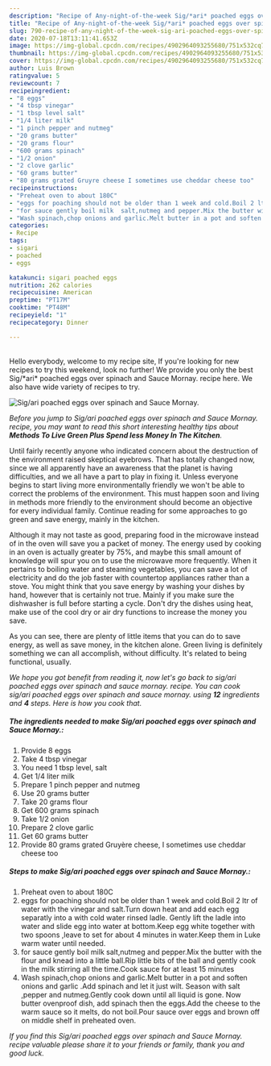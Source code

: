 ```yaml
---
description: "Recipe of Any-night-of-the-week Sig/*ari* poached eggs over spinach and Sauce Mornay."
title: "Recipe of Any-night-of-the-week Sig/*ari* poached eggs over spinach and Sauce Mornay."
slug: 790-recipe-of-any-night-of-the-week-sig-ari-poached-eggs-over-spinach-and-sauce-mornay
date: 2020-07-18T13:11:41.653Z
image: https://img-global.cpcdn.com/recipes/4902964093255680/751x532cq70/sigari-poached-eggs-over-spinach-and-sauce-mornay-recipe-main-photo.jpg
thumbnail: https://img-global.cpcdn.com/recipes/4902964093255680/751x532cq70/sigari-poached-eggs-over-spinach-and-sauce-mornay-recipe-main-photo.jpg
cover: https://img-global.cpcdn.com/recipes/4902964093255680/751x532cq70/sigari-poached-eggs-over-spinach-and-sauce-mornay-recipe-main-photo.jpg
author: Luis Brown
ratingvalue: 5
reviewcount: 7
recipeingredient:
- "8 eggs"
- "4 tbsp vinegar"
- "1 tbsp level salt"
- "1/4 liter milk"
- "1 pinch pepper and nutmeg"
- "20 grams butter"
- "20 grams flour"
- "600 grams spinach"
- "1/2 onion"
- "2 clove garlic"
- "60 grams butter"
- "80 grams grated Gruyre cheese I sometimes use cheddar cheese too"
recipeinstructions:
- "Preheat oven to about 180C"
- "eggs for poaching should not be older than 1 week and cold.Boil 2 ltr of water with the vinegar and salt.Turn down heat and add each egg separatly into a with cold water rinsed ladle. Gently lift the ladle into water and slide egg into water at bottom.Keep egg white together with two spoons ,leave to set for about 4 minutes in water.Keep them in Luke warm water until needed."
- "for sauce gently boil milk  salt,nutmeg and pepper.Mix the butter with the flour and knead into a little ball.Rip little bits of the ball and gently cook in the milk stirring all the time.Cook sauce for at least 15 minutes"
- "Wash spinach,chop onions and garlic.Melt butter in a pot and soften onions and garlic .Add spinach and let it just wilt. Season with salt ,pepper and nutmeg.Gently cook down until all liquid is gone. Now butter ovenproof dish, add spinach then the eggs.Add the cheese to the warm sauce so it melts, do not boil.Pour sauce over eggs and brown off on middle shelf in preheated oven."
categories:
- Recipe
tags:
- sigari
- poached
- eggs

katakunci: sigari poached eggs 
nutrition: 262 calories
recipecuisine: American
preptime: "PT17M"
cooktime: "PT48M"
recipeyield: "1"
recipecategory: Dinner

---
```

<br>
Hello everybody, welcome to my recipe site, If you're looking for new recipes to try this weekend, look no further! We provide you only the best Sig/*ari* poached eggs over spinach and Sauce Mornay. recipe here. We also have wide variety of recipes to try.
<br>


![Sig/*ari* poached eggs over spinach and Sauce Mornay.](https://img-global.cpcdn.com/recipes/4902964093255680/751x532cq70/sigari-poached-eggs-over-spinach-and-sauce-mornay-recipe-main-photo.jpg)

<i>Before you jump to Sig/*ari* poached eggs over spinach and Sauce Mornay. recipe, you may want to read this short interesting healthy tips about 
<strong>Methods To Live Green Plus Spend less Money In The Kitchen</strong>.</i>
</br>

Until fairly recently anyone who indicated concern about the destruction of the environment raised skeptical eyebrows. That has totally changed now, since we all apparently have an awareness that the planet is having difficulties, and we all have a part to play in fixing it. Unless everyone begins to start living more environmentally friendly we won't be able to correct the problems of the environment. This must happen soon and living in methods more friendly to the environment should become an objective for every individual family. Continue reading for some approaches to go green and save energy, mainly in the kitchen.

Although it may not taste as good, preparing food in the microwave instead of in the oven will save you a packet of money. The energy used by cooking in an oven is actually greater by 75%, and maybe this small amount of knowledge will spur you on to use the microwave more frequently. When it pertains to boiling water and steaming vegetables, you can save a lot of electricity and do the job faster with countertop appliances rather than a stove. You might think that you save energy by washing your dishes by hand, however that is certainly not true. Mainly if you make sure the dishwasher is full before starting a cycle. Don't dry the dishes using heat, make use of the cool dry or air dry functions to increase the money you save.

As you can see, there are plenty of little items that you can do to save energy, as well as save money, in the kitchen alone. Green living is definitely something we can all accomplish, without difficulty. It's related to being functional, usually.


<i>We hope you got benefit from reading it, now let's go back to sig/*ari* poached eggs over spinach and sauce mornay. recipe. You can cook sig/*ari* poached eggs over spinach and sauce mornay. using <strong>12</strong> ingredients and <strong>4</strong> steps. Here is how you cook that.
</i>

##### The ingredients needed to make Sig/*ari* poached eggs over spinach and Sauce Mornay.:

1. Provide 8 eggs
1. Take 4 tbsp vinegar
1. You need 1 tbsp level, salt
1. Get 1/4 liter milk
1. Prepare 1 pinch pepper and nutmeg
1. Use 20 grams butter
1. Take 20 grams flour
1. Get 600 grams spinach
1. Take 1/2 onion
1. Prepare 2 clove garlic
1. Get 60 grams butter
1. Provide 80 grams grated Gruyère cheese, I sometimes use cheddar cheese too


##### Steps to make Sig/*ari* poached eggs over spinach and Sauce Mornay.:

1. Preheat oven to about 180C
1. eggs for poaching should not be older than 1 week and cold.Boil 2 ltr of water with the vinegar and salt.Turn down heat and add each egg separatly into a with cold water rinsed ladle. Gently lift the ladle into water and slide egg into water at bottom.Keep egg white together with two spoons ,leave to set for about 4 minutes in water.Keep them in Luke warm water until needed.
1. for sauce gently boil milk  salt,nutmeg and pepper.Mix the butter with the flour and knead into a little ball.Rip little bits of the ball and gently cook in the milk stirring all the time.Cook sauce for at least 15 minutes
1. Wash spinach,chop onions and garlic.Melt butter in a pot and soften onions and garlic .Add spinach and let it just wilt. Season with salt ,pepper and nutmeg.Gently cook down until all liquid is gone. Now butter ovenproof dish, add spinach then the eggs.Add the cheese to the warm sauce so it melts, do not boil.Pour sauce over eggs and brown off on middle shelf in preheated oven.


<i>If you find this Sig/*ari* poached eggs over spinach and Sauce Mornay. recipe valuable please share it to your friends or family, thank you and good luck.</i>
